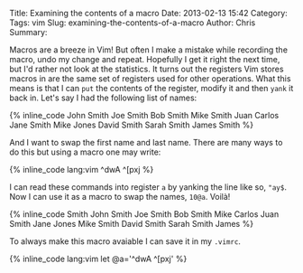 Title: Examining the contents of a macro
Date: 2013-02-13 15:42
Category: 
Tags: vim
Slug: examining-the-contents-of-a-macro
Author: Chris
Summary: 

Macros are a breeze in Vim! But often I make a mistake while recording the macro, undo my change and repeat. Hopefully I get it right the next time, but I'd rather not look at the statistics. It turns out the registers Vim stores macros in are the same set of registers used for other operations. What this means is that I can `put` the contents of the register, modify it and then `yank` it back in. Let's say I had the following list of names:

{% inline_code
John Smith
Joe Smith
Bob Smith
Mike Smith
Juan Carlos
Jane Smith
Mike Jones
David Smith
Sarah Smith
James Smith
%}

And I want to swap the first name and last name. There are many ways to do this but using a macro one may write:

{% inline_code lang:vim
^dwA ^[pxj
%}

I can read these commands into register `a` by yanking the line like so, `"ay$`. Now I can use it as a macro to swap the names, `10@a`. Voilà!

{% inline_code
Smith John
Smith Joe
Smith Bob
Smith Mike
Carlos Juan
Smith Jane
Jones Mike
Smith David
Smith Sarah
Smith James
%}

To always make this macro avaiable I can save it in my `.vimrc`.

{% inline_code lang:vim
let @a='^dwA ^[pxj'
%}
